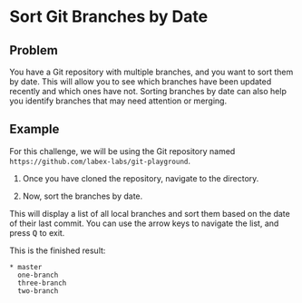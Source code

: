 # Sort Git Branches by Date

## Problem

You have a Git repository with multiple branches, and you want to sort them by date. This will allow you to see which branches have been updated recently and which ones have not. Sorting branches by date can also help you identify branches that may need attention or merging.

## Example

For this challenge, we will be using the Git repository named `https://github.com/labex-labs/git-playground`.

1. Once you have cloned the repository, navigate to the directory.

2. Now, sort the branches by date.

This will display a list of all local branches and sort them based on the date of their last commit. You can use the arrow keys to navigate the list, and press <kbd>Q</kbd> to exit.

This is the finished result:

```shell
* master
  one-branch
  three-branch
  two-branch
```